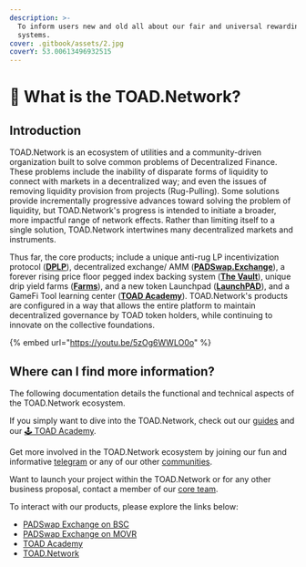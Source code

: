 ```yaml
---
description: >-
  To inform users new and old all about our fair and universal rewarding
  systems.
cover: .gitbook/assets/2.jpg
coverY: 53.00613496932515
---
```


# 🐸 What is the TOAD.Network?

## Introduction

TOAD.Network is an ecosystem of utilities and a community-driven organization built to solve common problems of Decentralized Finance. These problems include the inability of disparate forms of liquidity to connect with markets in a decentralized way; and even the issues of removing liquidity provision from projects (Rug-Pulling). Some solutions provide incrementally progressive advances toward solving the problem of liquidity, but TOAD.Network's progress is intended to initiate a broader, more impactful range of network effects. Rather than limiting itself to a single solution, TOAD.Network intertwines many decentralized markets and instruments.

Thus far, the core products; include a unique anti-rug LP incentivization protocol ([**DPLP**](concepts/dplp.md)), decentralized exchange/ AMM ([**PADSwap.Exchange**](products/padswap/)), a forever rising price floor pegged index backing system ([**The Vault**](concepts/the-vault.md)), unique drip yield farms ([**Farms**](products/farms/)), and a new token Launchpad ([**LaunchPAD**](products/launchpad.md)), and a GameFi Tool learning center ([**TOAD Academy**](products/toad-academy.md)). TOAD.Network's products are configured in a way that allows the entire platform to maintain decentralized governance by TOAD token holders, while continuing to innovate on the collective foundations.

{% embed url="https://youtu.be/5zOg6WWLO0o" %}

## Where can I find more information?

The following documentation details the functional and technical aspects of the TOAD.Network ecosystem.

If you simply want to dive into the TOAD.Network, check out our [guides](guides/) and our [🕹 TOAD Academy](products/toad-academy.md).

Get more involved in the TOAD.Network ecosystem by joining our fun and informative [telegram](https://t.me/toadnetwork) or any of our other [communities](project/community.md).

Want to launch your project within the TOAD.Network or for any other business proposal, contact a member of our [core team](project/team.md).

To interact with our products, please explore the links below:

* [PADSwap Exchange on BSC](https://dapps.padswap.exchange)
* [PADSwap Exchange on MOVR](https://movr.padswap.exchange)
* [TOAD Academy](https://toad.academy)
* [TOAD.Network](https://toad.network)
